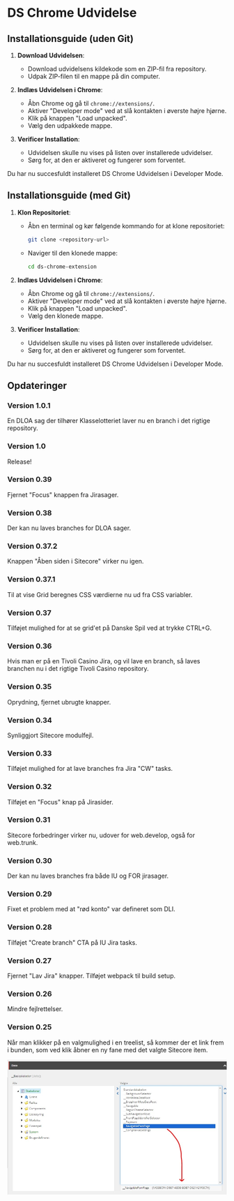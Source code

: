 # DS Chrome Udvidelse

## Installationsguide (uden Git)

1. **Download Udvidelsen**:
    - Download udvidelsens kildekode som en ZIP-fil fra repository.
    - Udpak ZIP-filen til en mappe på din computer.

2. **Indlæs Udvidelsen i Chrome**:
    - Åbn Chrome og gå til `chrome://extensions/`.
    - Aktiver "Developer mode" ved at slå kontakten i øverste højre hjørne.
    - Klik på knappen "Load unpacked".
    - Vælg den udpakkede mappe.

3. **Verificer Installation**:
    - Udvidelsen skulle nu vises på listen over installerede udvidelser.
    - Sørg for, at den er aktiveret og fungerer som forventet.

Du har nu succesfuldt installeret DS Chrome Udvidelsen i Developer Mode.

## Installationsguide (med Git)

1. **Klon Repositoriet**:
    - Åbn en terminal og kør følgende kommando for at klone repositoriet:
      ```sh
      git clone <repository-url>
      ```
    - Naviger til den klonede mappe:
      ```sh
      cd ds-chrome-extension
      ```

2. **Indlæs Udvidelsen i Chrome**:
    - Åbn Chrome og gå til `chrome://extensions/`.
    - Aktiver "Developer mode" ved at slå kontakten i øverste højre hjørne.
    - Klik på knappen "Load unpacked".
    - Vælg den klonede mappe.

3. **Verificer Installation**:
    - Udvidelsen skulle nu vises på listen over installerede udvidelser.
    - Sørg for, at den er aktiveret og fungerer som forventet.

Du har nu succesfuldt installeret DS Chrome Udvidelsen i Developer Mode.

## Opdateringer

### Version 1.0.1
En DLOA sag der tilhører Klasselotteriet laver nu en branch i det rigtige repository.

### Version 1.0
Release!

### Version 0.39
Fjernet "Focus" knappen fra Jirasager.

### Version 0.38
Der kan nu laves branches for DLOA sager.

### Version 0.37.2
Knappen "Åben siden i Sitecore" virker nu igen.

### Version 0.37.1
Til at vise Grid beregnes CSS værdierne nu ud fra CSS variabler.

### Version 0.37
Tilføjet mulighed for at se grid'et på Danske Spil ved at trykke CTRL+G.

### Version 0.36
Hvis man er på en Tivoli Casino Jira, og vil lave en branch, så laves branchen nu i det rigtige Tivoli Casino repository.

### Version 0.35
Oprydning, fjernet ubrugte knapper.

### Version 0.34
Synliggjort Sitecore modulfejl.

### Version 0.33
Tilføjet mulighed for at lave branches fra Jira "CW" tasks.

### Version 0.32
Tilføjet en "Focus" knap på Jirasider.

### Version 0.31
Sitecore forbedringer virker nu, udover for web.develop, også for web.trunk.

### Version 0.30
Der kan nu laves branches fra både IU og FOR jirasager.

### Version 0.29
Fixet et problem med at "rød konto" var defineret som DLI.

### Version 0.28
Tilføjet "Create branch" CTA på IU Jira tasks.

### Version 0.27
Fjernet "Lav Jira" knapper. Tilføjet webpack til build setup.

### Version 0.26
Mindre fejlrettelser.

### Version 0.25
Når man klikker på en valgmulighed i en treelist, så kommer der et link frem i bunden, som ved klik åbner en ny fane med det valgte Sitecore item.

![](assets/ChromeExtensionAddUrlToTreeListIds.jpg)
